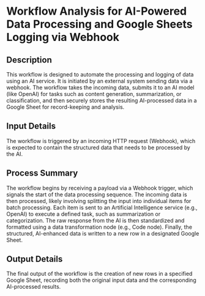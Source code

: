 # Workflow Analysis for AI-Powered Data Processing and Google Sheets Logging via Webhook

## Description
This workflow is designed to automate the processing and logging of data using an AI service. It is initiated by an external system sending data via a webhook. The workflow takes the incoming data, submits it to an AI model (like OpenAI) for tasks such as content generation, summarization, or classification, and then securely stores the resulting AI-processed data in a Google Sheet for record-keeping and analysis.

## Input Details
The workflow is triggered by an incoming HTTP request (Webhook), which is expected to contain the structured data that needs to be processed by the AI.

## Process Summary
The workflow begins by receiving a payload via a Webhook trigger, which signals the start of the data processing sequence. The incoming data is then processed, likely involving splitting the input into individual items for batch processing. Each item is sent to an Artificial Intelligence service (e.g., OpenAI) to execute a defined task, such as summarization or categorization. The raw response from the AI is then standardized and formatted using a data transformation node (e.g., Code node). Finally, the structured, AI-enhanced data is written to a new row in a designated Google Sheet.

## Output Details
The final output of the workflow is the creation of new rows in a specified Google Sheet, recording both the original input data and the corresponding AI-processed results.
